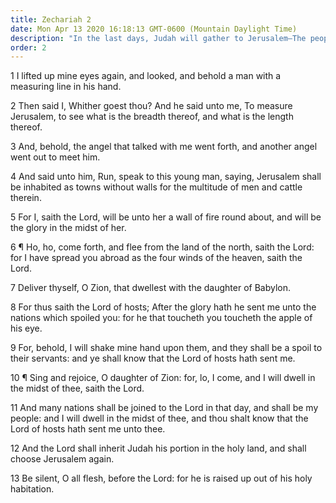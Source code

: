 ```yaml
---
title: Zechariah 2
date: Mon Apr 13 2020 16:18:13 GMT-0600 (Mountain Daylight Time)
description: "In the last days, Judah will gather to Jerusalem—The people will come from the land of the north—The Lord will dwell among them."
order: 2
---
```


1 I lifted up mine eyes again, and looked, and behold a man with a measuring line in his hand.

2 Then said I, Whither goest thou? And he said unto me, To measure Jerusalem, to see what is the breadth thereof, and what is the length thereof.

3 And, behold, the angel that talked with me went forth, and another angel went out to meet him.

4 And said unto him, Run, speak to this young man, saying, Jerusalem shall be inhabited as towns without walls for the multitude of men and cattle therein.

5 For I, saith the Lord, will be unto her a wall of fire round about, and will be the glory in the midst of her.

6 ¶ Ho, ho, come forth, and flee from the land of the north, saith the Lord: for I have spread you abroad as the four winds of the heaven, saith the Lord.

7 Deliver thyself, O Zion, that dwellest with the daughter of Babylon.

8 For thus saith the Lord of hosts; After the glory hath he sent me unto the nations which spoiled you: for he that toucheth you toucheth the apple of his eye.

9 For, behold, I will shake mine hand upon them, and they shall be a spoil to their servants: and ye shall know that the Lord of hosts hath sent me.

10 ¶ Sing and rejoice, O daughter of Zion: for, lo, I come, and I will dwell in the midst of thee, saith the Lord.

11 And many nations shall be joined to the Lord in that day, and shall be my people: and I will dwell in the midst of thee, and thou shalt know that the Lord of hosts hath sent me unto thee.

12 And the Lord shall inherit Judah his portion in the holy land, and shall choose Jerusalem again.

13 Be silent, O all flesh, before the Lord: for he is raised up out of his holy habitation.
